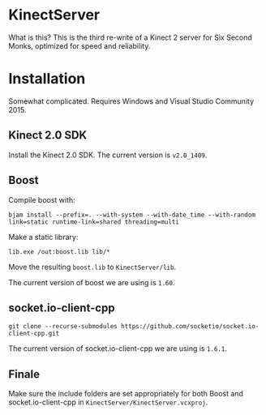 # KinectServer

What is this? This is the third re-write of a Kinect 2 server for Six Second Monks, optimized for speed and reliability.

# Installation

Somewhat complicated. Requires Windows and Visual Studio Community 2015.

## Kinect 2.0 SDK

Install the Kinect 2.0 SDK. The current version is `v2.0_1409`.

## Boost

Compile boost with:

    bjam install --prefix=. --with-system --with-date_time --with-random link=static runtime-link=shared threading=multi

Make a static library:

    lib.exe /out:boost.lib lib/*

Move the resulting `boost.lib` to `KinectServer/lib`.

The current version of boost we are using is `1.60`.

## socket.io-client-cpp

    git clone --recurse-submodules https://github.com/socketio/socket.io-client-cpp.git

The current version of socket.io-client-cpp we are using is `1.6.1`.

## Finale

Make sure the include folders are set appropriately for both Boost and socket.io-client-cpp in `KinectServer/KinectServer.vcxproj`.
